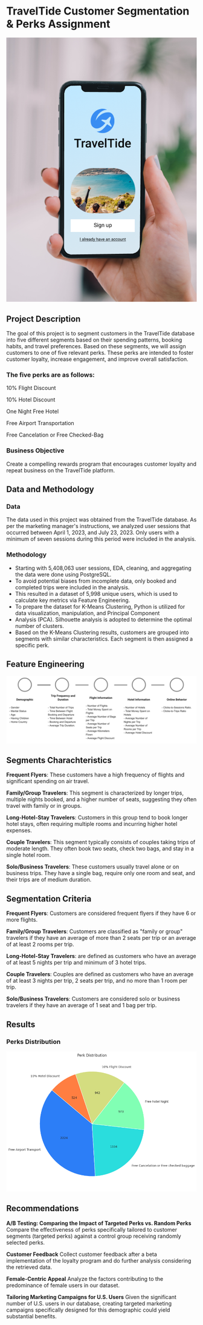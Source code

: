 # TravelTide Customer Segmentation & Perks Assignment
<img src="https://github.com/mhshehata/TravelTide-Customer-Segmentation-Perks-Assignment/blob/main/logo.png">

## Project Description
The goal of this project is to segment customers in the TravelTide database into five different segments based on their spending patterns, booking habits, and travel preferences. Based on these segments, we will assign customers to one of five relevant perks. These perks are intended to foster customer loyalty, increase engagement, and improve overall satisfaction.

### The five perks are as follows:

10% Flight Discount

10% Hotel Discount

One Night Free Hotel

Free Airport Transportation

Free Cancelation or Free Checked-Bag

### Business Objective
Create a compelling rewards program that encourages customer loyalty and repeat business on the TravelTide platform.

## Data and Methodology

### Data
The data used in this project was obtained from the TravelTide database. As per the marketing manager's instructions, we analyzed user sessions that occurred between April 1, 2023, and July 23, 2023. Only users with a minimum of seven sessions during this period were included in the analysis.

### Methodology
- Starting with 5,408,063 user sessions, EDA, cleaning, and aggregating the data were done using PostgreSQL.
- To avoid potential biases from incomplete data, only booked and completed trips were included in the analysis.
- This resulted in a dataset of 5,998 unique users, which is used to calculate key metrics via Feature Engineering.
- To prepare the dataset for K-Means Clustering, Python is utilized for data visualization, manipulation, and Principal Component
- Analysis (PCA). Silhouette analysis is adopted to determine the optimal number of clusters.
- Based on the K-Means Clustering results, customers are grouped into segments with similar characteristics. Each segment is then assigned a specific perk.

## Feature Engineering

<img src ="https://github.com/mhshehata/TravelTide-Customer-Segmentation-Perks-Assignment/blob/main/feature%20engineering.png">

## Segments Charachteristics

**Frequent Flyers**: These customers have a high frequency of flights and significant spending on air travel.

**Family/Group Travelers**: This segment is characterized by longer trips, multiple nights booked, and a higher number of seats, suggesting they often travel with family or in groups.

**Long-Hotel-Stay Travelers**: Customers in this group tend to book longer hotel stays, often requiring multiple rooms and incurring higher hotel expenses.

**Couple Travelers**: This segment typically consists of couples taking trips of moderate length. They often book two seats, check two bags, and stay in a single hotel room.

**Solo/Business Travelers**: These customers usually travel alone or on business trips. They have a single bag, require only one room and seat, and their trips are of medium duration.


## Segmentation Criteria

**Frequent Flyers**: Customers are considered frequent flyers if they have 6 or more flights.

**Family/Group Travelers**: Customers are classified as "family or group" travelers if they have an average of more than 2 seats per trip or an average of at least 2 rooms per trip.

**Long-Hotel-Stay Travelers**: are defined as customers who have an average of at least 5 nights per trip and minimum of 3 hotel trips.

**Couple Travelers**: Couples are defined as customers who have an average of at least 3 nights per trip, 
2 seats per trip, and no more than 1 room per trip.

**Solo/Business Travelers**: Customers are considered solo or business travelers if they have an average of 
1 seat and 1 bag per trip.


## Results
### Perks Distribution

<img src="https://github.com/mhshehata/TravelTide-Customer-Segmentation-Perks-Assignment/blob/main/perk_distribution.png">

## Recommendations

**A/B Testing: Comparing the Impact of Targeted Perks vs. Random Perks**
Compare the effectiveness of perks specifically tailored to customer segments (targeted perks) against a control group receiving randomly selected perks.

**Customer Feedback**
Collect customer feedback after a beta implementation of the loyalty program and do further analysis considering the retrieved data.

**Female-Centric Appeal**
Analyze the factors contributing to the predominance of female users in our dataset.

**Tailoring Marketing Campaigns for U.S. Users**
Given the significant number of U.S. users in our database, creating targeted marketing campaigns specifically designed for this demographic could yield substantial benefits.

